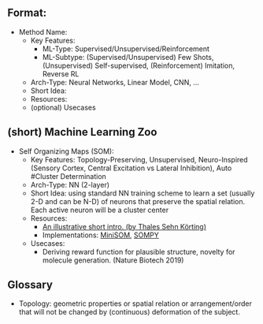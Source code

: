 ## Format:
* Method Name:    
    * Key Features:
        * ML-Type: Supervised/Unsupervised/Reinforcement
        * ML-Subtype: (Supervised/Unsupervised) Few Shots, (Unsupervised) Self-supervised, (Reinforcement) Imitation, Reverse RL
    * Arch-Type: Neural Networks, Linear Model, CNN, ...
    * Short Idea: 
    * Resources: 
    * (optional) Usecases
    
    
## (short) Machine Learning Zoo
* Self Organizing Maps (SOM):
    * Key Features: Topology-Preserving, Unsupervised, Neuro-Inspired (Sensory Cortex, Central Excitation vs Lateral Inhibition), Auto #Cluster Determination
    * Arch-Type: NN (2-layer)
    * Short Idea: using standard NN training scheme to learn a set (usually 2-D and can be N-D) of neurons that preserve the spatial relation. Each active neuron will be a cluster center
    * Resources:
        * [An illustrative short intro. (by Thales Sehn Körting)](https://www.youtube.com/watch?v=H9H6s-x-0YE)      
        * Implementations: [MiniSOM](https://github.com/JustGlowing/minisom), [SOMPY](https://github.com/sevamoo/SOMPY)  
    * Usecases:
        * Deriving reward function for plausible structure, novelty for molecule generation. (Nature Biotech 2019)  
        
        
        
## Glossary
* Topology: geometric properties or spatial relation or arrangement/order that will not be changed by (continuous) deformation of the subject.